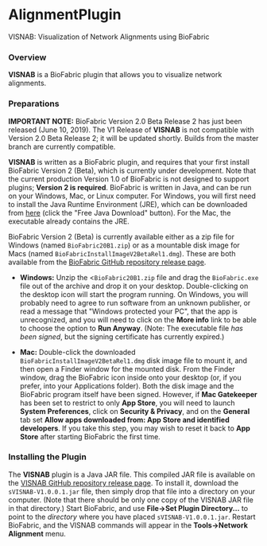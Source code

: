 # AlignmentPlugin
VISNAB: Visualization of Network Alignments using BioFabric

### Overview

__VISNAB__ is a BioFabric plugin that allows you to visualize network alignments.

### Preparations

**IMPORTANT NOTE:** BioFabric Version 2.0 Beta Release 2 has just been released (June 10, 2019). The V1 Release of __VISNAB__ is not compatible
with Version 2.0 Beta Release 2; it will be updated shortly. Builds from the master branch are currently compatible.

__VISNAB__ is written as a BioFabric plugin, and requires that your first install BioFabric Version 2 (Beta), which is currently under development. 
Note that the current production Version 1.0 of BioFabric is not designed to support plugins; __Version 2 is required__. BioFabric is written in Java, 
and can be run on your Windows, Mac, or Linux computer. For Windows, you will first need to install the Java Runtime Environment (JRE), which 
can be downloaded from [here](http://www.java.com/) (click the "Free Java Download" button). For the Mac, the executable already contains the JRE.

BioFabric Version 2 (Beta) is currently available either as a zip file for Windows (named `BioFabric20B1.zip`) or as a mountable disk image 
for Macs (named `BioFabricInstallImageV2BetaRel1.dmg`). These are both available from the 
[BioFabric GitHub repository release page](https://github.com/wjrl/BioFabric/releases/tag/V2.0Beta1a). 

* __Windows:__ Unzip the <`BioFabric20B1.zip` file and drag the `BioFabric.exe` file out of the archive and 
drop it on your desktop. Double-clicking on the desktop 
icon will start the program running. On Windows, you will probably need to agree to run software from an unknown publisher, or read a 
message that "Windows protected your PC", that the app is unrecognized, and you will need to click on the __More info__ link to be able to choose
the option to __Run Anyway__. (Note: The executable file *has been signed*, but the signing certificate has currently expired.) 


* __Mac:__ Double-click the downloaded `BioFabricInstallImageV2BetaRel1.dmg` disk image file to mount it, and then 
open a Finder window for the mounted disk. From the Finder window, drag the BioFabric icon inside onto your desktop (or, if you 
prefer, into your Applications folder). Both the disk image and the BioFabric program itself have been signed. However, if __Mac Gatekeeper__ 
has been set to restrict to only __App Store__, you will need to launch __System Preferences__, 
click on __Security & Privacy__, and on the __General__ tab set __Allow apps downloaded from: App Store and identified developers__. 
If you take this step, you may wish to reset it back to __App Store__ after starting BioFabric the first time. 

### Installing the Plugin

The __VISNAB__ plugin is a Java JAR file. This compiled JAR file is available on the [VISNAB GitHub repository release page](https://github.com/wjrl/AlignmentPlugin/releases/tag/v1.0.0.1). To install it, download the `sVISNAB-V1.0.0.1.jar` file, then simply drop that file into
 a directory on your computer. (Note that there should be only one copy of the VISNAB JAR file in that directory.) 
 Start BioFabric, and use __File->Set Plugin Directory...__ to point to the *directory* where you have placed 
`sVISNAB-V1.0.0.1.jar`. Restart BioFabric, and the VISNAB commands will appear in the __Tools->Network Alignment__ menu.
</b>

